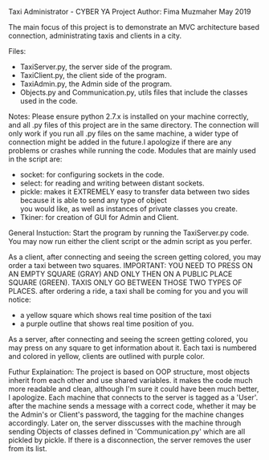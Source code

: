 Taxi Administrator - CYBER YA Project
Author: Fima Muzmaher							May 2019

The main focus of this project is to demonstrate an MVC architecture based connection, administrating taxis and clients in a city. 


Files:
- TaxiServer.py, the server side of the program.
- TaxiClient.py, the client side of the program.
- TaxiAdmin.py, the Admin side of the program.
- Objects.py and Communication.py, utils files that include
  the classes used in the code.


Notes:
Please ensure python 2.7.x is installed on your machine correctly, and all .py files of this project are in the same directory.
The connection will only work if you run all .py files on the same machine, a wider type of connection might be added in the future.I apologize if there are any problems or crashes while running the code. 
Modules that are mainly used in the script are:
- socket: for configuring sockets in the code.
- select: for reading and writing between distant sockets.
- pickle: makes it EXTREMELY easy to transfer data between two
          sides because it is able to send any type of object   
          you would like, as well as instances of private 		     classes you create.
- Tkiner: for creation of GUI for Admin and Client.


General Instuction:
Start the program by running the TaxiServer.py code. You may now run either the client script or the admin script as you 
perfer.

As a client, after connecting and seeing the screen getting colored, you may order a taxi between two squares.
IMPORTANT: YOU NEED TO PRESS ON AN EMPTY SQUARE (GRAY) AND
ONLY THEN ON A PUBLIC PLACE SQUARE (GREEN). TAXIS ONLY GO BETWEEN THOSE TWO TYPES OF PLACES. after ordering a ride, 
a taxi shall be coming for you and you will notice:
- a yellow square which shows real time position of the taxi
- a purple outline that shows real time position of you.

As a server, after connecting and seeing the screen getting colored, you may press on any square to get information about it.
Each taxi is numbered and colored in yellow, clients are outlined with purple color. 

Futhur Explaination:
The project is based on OOP structure, most objects inherit from each other and use shared variables. it makes the code 
much more readable and clean, although I'm sure it could have been much better, I apologize. Each machine that connects to 
the server is tagged as a 'User'. after the machine sends a message with a correct code, whether it may be the Admin's or
Client's password, the tagging for the machine changes accordingly. Later on, the server disscusses with the machine through 
sending Objects of classes defined in 'Communication.py' which are all pickled by pickle. If there is a disconnection, the server removes the user from its list.
